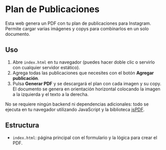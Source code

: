 # Plan de Publicaciones

Esta web genera un PDF con tu plan de publicaciones para Instagram. Permite cargar varias imágenes y copys para combinarlos en un solo documento.

## Uso

1. Abre `index.html` en tu navegador (puedes hacer doble clic o servirlo con cualquier servidor estático).
2. Agrega todas las publicaciones que necesites con el botón **Agregar publicación**.
3. Pulsa **Generar PDF** y se descargará el plan con cada imagen y su copy.
   El documento se genera en orientación horizontal colocando la imagen a la
   izquierda y el texto a la derecha.

No se requiere ningún backend ni dependencias adicionales: todo se ejecuta en tu navegador utilizando JavaScript y la biblioteca [jsPDF](https://github.com/parallax/jsPDF).

## Estructura

- `index.html`: página principal con el formulario y la lógica para crear el PDF.
